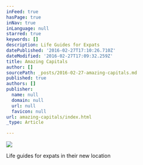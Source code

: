 ```yaml
---
inFeed: true
hasPage: true
inNav: true
inLanguage: null
starred: true
keywords: []
description: Life Guides for Expats
datePublished: '2016-02-27T17:10:26.710Z'
dateModified: '2016-02-27T17:09:32.259Z'
title: Amazing Capitals
author: []
sourcePath: _posts/2016-02-27-amazing-capitals.md
published: true
authors: []
publisher:
  name: null
  domain: null
  url: null
  favicon: null
url: amazing-capitals/index.html
_type: Article

---
```

![](https://the-grid-user-content.s3-us-west-2.amazonaws.com/8c0be389-2dcc-4f04-ae9c-b40f88cec032.jpg)

Life guides for expats in their new location